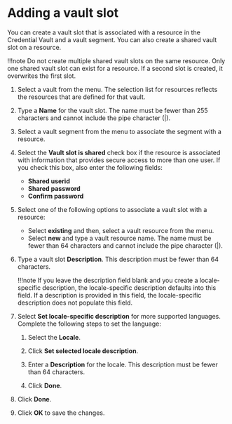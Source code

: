 # Adding a vault slot

You can create a vault slot that is associated with a resource in the Credential Vault and a vault segment. You can also create a shared vault slot on a resource.

!!!note
    Do not create multiple shared vault slots on the same resource. Only one shared vault slot can exist for a resource. If a second slot is created, it overwrites the first slot.

1.  Select a vault from the menu. The selection list for resources reflects the resources that are defined for that vault.

2.  Type a **Name** for the vault slot. The name must be fewer than 255 characters and cannot include the pipe character (|).

3.  Select a vault segment from the menu to associate the segment with a resource.

4.  Select the **Vault slot is shared** check box if the resource is associated with information that provides secure access to more than one user. If you check this box, also enter the following fields:

    -   **Shared userid**
    -   **Shared password**
    -   **Confirm password**
5.  Select one of the following options to associate a vault slot with a resource:

    -   Select **existing** and then, select a vault resource from the menu.
    -   Select **new** and type a vault resource name. The name must be fewer than 64 characters and cannot include the pipe character (|).
6.  Type a vault slot **Description**. This description must be fewer than 64 characters.

    !!!note
        If you leave the description field blank and you create a locale-specific description, the locale-specific description defaults into this field. If a description is provided in this field, the locale-specific description does not populate this field.

7.  Select **Set locale-specific description** for more supported languages. Complete the following steps to set the language:

    1.  Select the **Locale**.

    2.  Click **Set selected locale description**.

    3.  Enter a **Description** for the locale. This description must be fewer than 64 characters.

    4.  Click **Done**.

8.  Click **Done**.

9.  Click **OK** to save the changes.


